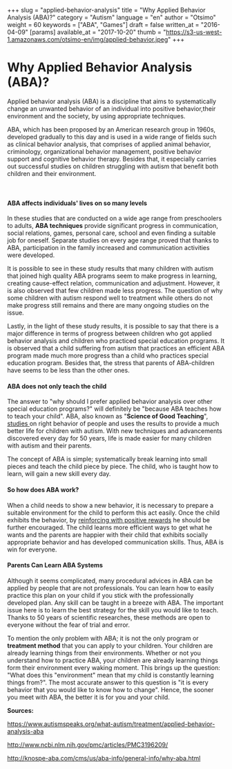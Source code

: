 +++
slug = "applied-behavior-analysis"
title = "Why Applied Behavior Analysis (ABA)?"
category = "Autism"
language = "en"
author = "Otsimo"
weight = 60
keywords = ["ABA", "Games"]
draft = false
written_at = "2016-04-09"
[params]
available_at = "2017-10-20"
thumb = "https://s3-us-west-1.amazonaws.com/otsimo-en/img/applied-behavior.jpeg"
+++

# Why Applied Behavior Analysis (ABA)?

Applied behavior analysis (ABA) is a discipline that aims to systematically change an unwanted behavior of an individual into positive behavior,their environment and the society, by using appropriate techniques.

ABA, which has been proposed by an American research group in 1960s, developed gradually to this day and is used in a wide range of fields such as clinical behavior analysis, that comprises of applied animal behavior, criminology, organizational behavior management, positive behavior support and cognitive behavior therapy. Besides that, it especially carries out successful studies on children struggling with autism that benefit both children and their environment.

 

#### ABA affects individuals' lives on so many levels

In these studies that are conducted on a wide age range from preschoolers to adults, **ABA techniques** provide significant progress in communication, social relations, games, personal care, school and even finding a suitable job for oneself. Separate studies on every age range proved that thanks to ABA, participation in the family increased and communication activities were developed.

It is possible to see in these study results that many children with autism that joined high quality ABA programs seem to make progress in learning, creating cause-effect relation, communication and adjustment. However, it is also observed that few children made less progress. The question of why some children with autism respond well to treatment while others do not make progress still remains and there are many ongoing studies on the issue.

Lastly, in the light of these study results, it is possible to say that there is a major difference in terms of progress between children who got applied behavior analysis and children who practiced special education programs. It is observed that a child suffering from autism that practices an efficient ABA program made much more progress than a child who practices special education program. Besides that, the stress that parents of ABA-children have seems to be less than the other ones.

#### ABA does not only teach the child

The answer to "why should I prefer applied behavior analysis over other special education programs?" will definitely be "because ABA teaches how to teach your child". ABA, also known as "**Science of Good Teaching**", [studies ](https://www.autismspeaks.org/sites/default/files/docs/es_chapter_7.pdf)on right behavior of people and uses the results to provide a much better life for children with autism. With new techniques and advancements discovered every day for 50 years, life is made easier for many children with autism and their parents.

The concept of ABA is simple; systematically break learning into small pieces and teach the child piece by piece. The child, who is taught how to learn, will gain a new skill every day.


#### So how does ABA work?

When a child needs to show a new behavior, it is necessary to prepare a suitable environment for the child to perform this act easily. Once the child exhibits the behavior, by [reinforcing with positive rewards](/efficient-reinforcement-systems/) he should be further encouraged. The child learns more efficient ways to get what he wants and the parents are happier with their child that exhibits socially appropriate behavior and has developed communication skills. Thus, ABA is win for everyone.

#### Parents Can Learn ABA Systems

Although it seems complicated, many procedural advices in ABA can be applied by people that are not professionals. You can learn how to easily practice this plan on your child if you stick with the professionally developed plan. Any skill can be taught in a breeze with ABA. The important issue here is to learn the best strategy for the skill you would like to teach. Thanks to 50 years of scientific researches, these methods are open to everyone without the fear of trial and error.

To mention the only problem with ABA; it is not the only program or **treatment method** that you can apply to your children. Your children are already learning things from their environments. Whether or not you understand how to practice ABA, your children are already learning things form their environment every waking moment. This brings up the question: "What does this "environment" mean that my child is constantly learning things from?". The most accurate answer to this question is "it is every behavior that you would like to know how to change". Hence, the sooner you meet with ABA, the better it is for you and your child.

**Sources:**

<https://www.autismspeaks.org/what-autism/treatment/applied-behavior-analysis-aba>

<http://www.ncbi.nlm.nih.gov/pmc/articles/PMC3196209/>

<http://knospe-aba.com/cms/us/aba-info/general-info/why-aba.html>
